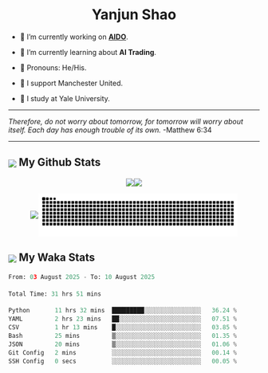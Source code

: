 

<h1 align="center">Yanjun Shao</h1>

- 🐒 I’m currently working on **[AIDO](https://github.com/genbio-ai/AIDO)**.

- 🦧 I’m currently learning about **AI Trading**.

- 🦍 Pronouns: He/His.

- 👹 I support Manchester United.

- 🐶 I study at Yale University.

---

<i> Therefore, do not worry about tomorrow, for tomorrow will worry about itself. Each day has enough trouble of its own. </i> -Matthew 6:34

---

<h2><img src="https://emojis.slackmojis.com/emojis/images/1579216111/7550/pikachu_wave.gif?1579216111" align="center" width="28" /> My Github Stats</h2>

<p align="center"><img align="center" src = "https://github-readme-stats.vercel.app/api?username=super-dainiu&show_icons=true&count_private=true&theme=tokyonight&hide=issues&line_height=30" width="400px"><img align="center" src = "https://github-readme-streak-stats.herokuapp.com/?user=super-dainiu&theme=tokyonight" width="400px"></p>

<p align="center"><img align="center" width="400px" src="https://github-readme-stats.vercel.app/api/top-langs/?username=super-dainiu&layout=compact&theme=tokyonight&hide=html,tex,jupyter%20notebook"><img align="center" width="400px" src="https://github.com/super-dainiu/super-dainiu/blob/output/github-contribution-grid-snake.svg"></p>

<h2><img src="https://emojis.slackmojis.com/emojis/images/1579216111/7550/pikachu_wave.gif?1579216111" align="center" width="28" /> My Waka Stats</h2>

<!--START_SECTION:waka-->

```python
From: 03 August 2025 - To: 10 August 2025

Total Time: 31 hrs 51 mins

Python       11 hrs 32 mins  █████████░░░░░░░░░░░░░░░░   36.24 %
YAML         2 hrs 23 mins   ██░░░░░░░░░░░░░░░░░░░░░░░   07.51 %
CSV          1 hr 13 mins    █░░░░░░░░░░░░░░░░░░░░░░░░   03.85 %
Bash         25 mins         ▒░░░░░░░░░░░░░░░░░░░░░░░░   01.35 %
JSON         20 mins         ▒░░░░░░░░░░░░░░░░░░░░░░░░   01.06 %
Git Config   2 mins          ░░░░░░░░░░░░░░░░░░░░░░░░░   00.14 %
SSH Config   0 secs          ░░░░░░░░░░░░░░░░░░░░░░░░░   00.05 %
```

<!--END_SECTION:waka-->
